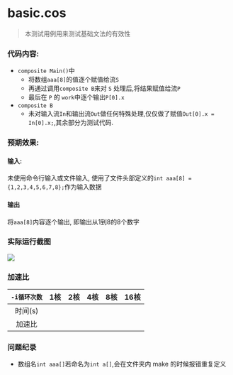 # basic.cos
>本测试用例用来测试基础文法的有效性
### 代码内容:
- `composite Main()`中
    - 将数组`aaa[8]`的值逐个赋值给流`S`
    - 再通过调用`composite B`来对 `S` 处理后,将结果赋值给流`P`
    - 最后在 `P` 的 `work`中逐个输出`P[0].x`
- `composite B`
    - 未对输入流`In`和输出流`Out`做任何特殊处理,仅仅做了赋值`Out[0].x = In[0].x;`,其余部分为测试代码.
### 预期效果:
#### 输入:
未使用命令行输入或文件输入, 使用了文件头部定义的`int aaa[8] = {1,2,3,4,5,6,7,8};`作为输入数据
#### 输出
将`aaa[8]`内容逐个输出, 即输出从1到8的8个数字

### 实际运行截图
![](https://i.loli.net/2018/12/10/5c0dfb9a06eb3.png)

### 加速比
|`-i循环次数`| 1核 | 2核 | 4核 | 8核 | 16核|
|:--:|:--:|:--:|:--:|:--:|:--:|
|时间(s)| | | | | |
|加速比| | | | | |

### 问题纪录
- 数组名`int aaa[]`若命名为`int
 a[]`,会在文件夹内 make 的时候报错重复定义